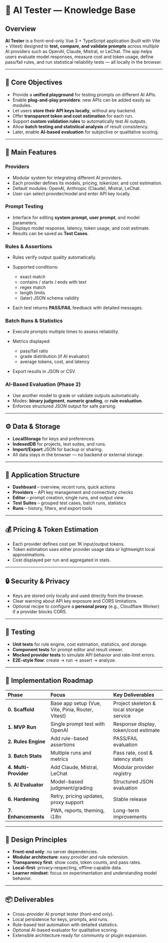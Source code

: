 # 🧠 AI Tester — Knowledge Base

## Overview

**AI Tester** is a front-end-only Vue 3 + TypeScript application (built with Vite + Vitest) designed to **test, compare, and validate prompts** across multiple AI providers such as OpenAI, Claude, Mistral, or LeChat.
The app helps users evaluate model responses, measure cost and token usage, define pass/fail rules, and run statistical reliability tests — all locally in the browser.

---

## 🎯 Core Objectives

- Provide a **unified playground** for testing prompts on different AI APIs.
- Enable **plug-and-play providers**: new APIs can be added easily as modules.
- Let users **store their API keys locally**, without any backend.
- Offer **transparent token and cost estimation** for each run.
- Support **custom validation rules** to automatically test AI outputs.
- Allow **batch testing and statistical analysis** of result consistency.
- Later, enable **AI-based evaluation** for subjective or qualitative scoring.

---

## 🧩 Main Features

### Providers

- Modular system for integrating different AI providers.
- Each provider defines its models, pricing, tokenizer, and cost estimation.
- Default modules: OpenAI, Anthropic (Claude), Mistral, LeChat.
- User can select provider/model and enter API key locally.

### Prompt Testing

- Interface for editing **system prompt, user prompt**, and model parameters.
- Displays model response, latency, token usage, and cost estimate.
- Results can be saved as **Test Cases**.

### Rules & Assertions

- Rules verify output quality automatically.
- Supported conditions:
  - exact match
  - contains / starts / ends with text
  - regex match
  - length limits
  - (later) JSON schema validity

- Each test returns **PASS/FAIL** feedback with detailed messages.

### Batch Runs & Statistics

- Execute prompts multiple times to assess reliability.
- Metrics displayed:
  - pass/fail ratio
  - grade distribution (if AI evaluator)
  - average tokens, cost, and latency

- Export results in JSON or CSV.

### AI-Based Evaluation (Phase 2)

- Use another model to grade or validate outputs automatically.
- Modes: **binary judgment**, **numeric grading**, or **rule evaluation**.
- Enforces structured JSON output for safe parsing.

---

## ⚙️ Data & Storage

- **LocalStorage** for keys and preferences.
- **IndexedDB** for projects, test suites, and runs.
- **Import/Export** JSON for backup or sharing.
- All data stays in the browser — no backend or external storage.

---

## 🧭 Application Structure

- **Dashboard** – overview, recent runs, quick actions
- **Providers** – API key management and connectivity checks
- **Editor** – prompt creation, single runs, and output view
- **Test Suites** – grouped test cases, batch runs, statistics
- **Runs** – history, filters, and export tools

---

## 💰 Pricing & Token Estimation

- Each provider defines cost per 1K input/output tokens.
- Token estimation uses either provider usage data or lightweight local approximations.
- Cost displayed per run and aggregated in stats.

---

## 🔒 Security & Privacy

- Keys are stored only locally and used directly from the browser.
- Clear warning about API key exposure and CORS limitations.
- Optional recipe to configure a **personal proxy** (e.g., Cloudflare Worker) if a provider blocks CORS.

---

## 🧪 Testing

- **Unit tests** for rule engine, cost estimation, statistics, and storage.
- **Component tests** for prompt editor and result viewer.
- **Mocked provider tests** to simulate API behavior and rate-limit errors.
- **E2E-style flow**: create → run → assert → analyze.

---

## 🚀 Implementation Roadmap

| Phase                 | Focus                                             | Key Deliverables                         |
| :-------------------- | :------------------------------------------------ | :--------------------------------------- |
| **0. Scaffold**       | Base app setup (Vue, Vite, Pinia, Router, Vitest) | Project skeleton & local storage service |
| **1. MVP Run**        | Single prompt test with OpenAI                    | Response display, token/cost estimate    |
| **2. Rules Engine**   | Add rule-based assertions                         | PASS/FAIL evaluation                     |
| **3. Batch Stats**    | Multiple runs and metrics                         | Pass rate, cost & latency stats          |
| **4. Multi-Provider** | Add Claude, Mistral, LeChat                       | Modular provider registry                |
| **5. AI Evaluator**   | Model-based judgment/grading                      | Structured JSON evaluation               |
| **6. Hardening**      | Retry, pricing updates, proxy support             | Stable release                           |
| **7. Enhancements**   | PWA, reports, theming, i18n                       | Long-term improvements                   |

---

## 🧱 Design Principles

- **Front-end only**: no server dependencies.
- **Modular architecture**: easy provider and rule extension.
- **Transparency first**: show costs, token counts, and pass rates.
- **Local-first**: privacy-respecting, offline-capable data.
- **Learner mindset**: focus on experimentation and understanding model behavior.

---

## 📦 Deliverables

- Cross-provider AI prompt tester (front-end only).
- Local persistence for keys, prompts, and runs.
- Rule-based test automation with detailed statistics.
- Optional AI-based evaluator for qualitative scoring.
- Extensible architecture ready for community or plugin expansion.
